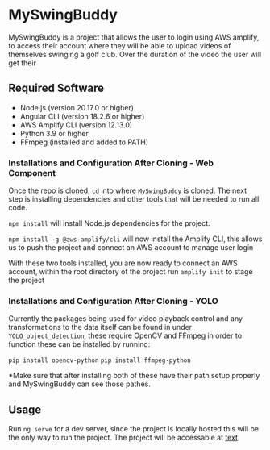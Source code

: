 # MySwingBuddy

MySwingBuddy is a project that allows the user to login using AWS amplify, to access their account where they will be able to upload videos of themselves swinging a golf club. Over the duration of the video the user will get their 


## Required Software
* Node.js (version 20.17.0 or higher)
* Angular CLI (version 18.2.6 or higher)
* AWS Amplify CLI (version 12.13.0)
* Python 3.9 or higher
* FFmpeg (installed and added to PATH)

### Installations and Configuration After Cloning - Web Component
Once the repo is cloned, `cd` into where `MySwingBuddy` is cloned. The next step is installing dependencies and other tools that will be needed to run all code.

`npm install` will install Node.js dependencies for the project.

`npm install -g @aws-amplify/cli` will now install the Amplify CLI, this allows us to push the project and connect an AWS account to manage user login

With these two tools installed, you are now ready to connect an AWS account, within the root directory of the project run `amplify init` to stage the project

### Installations and Configuration After Cloning - YOLO
Currently the packages being used for video playback control and any transformations to the data itself can be found in under `YOLO_object_detection`, these require OpenCV and FFmpeg in order to function these can be installed by running:

`pip install opencv-python`
`pip install ffmpeg-python`

*Make sure that after installing both of these have their path setup properly and MySwingBuddy can see those pathes.

## Usage

Run `ng serve` for a dev server, since the project is locally hosted this will be the only way to run the project. The project will be accessable at [text](http://localhost:4200)